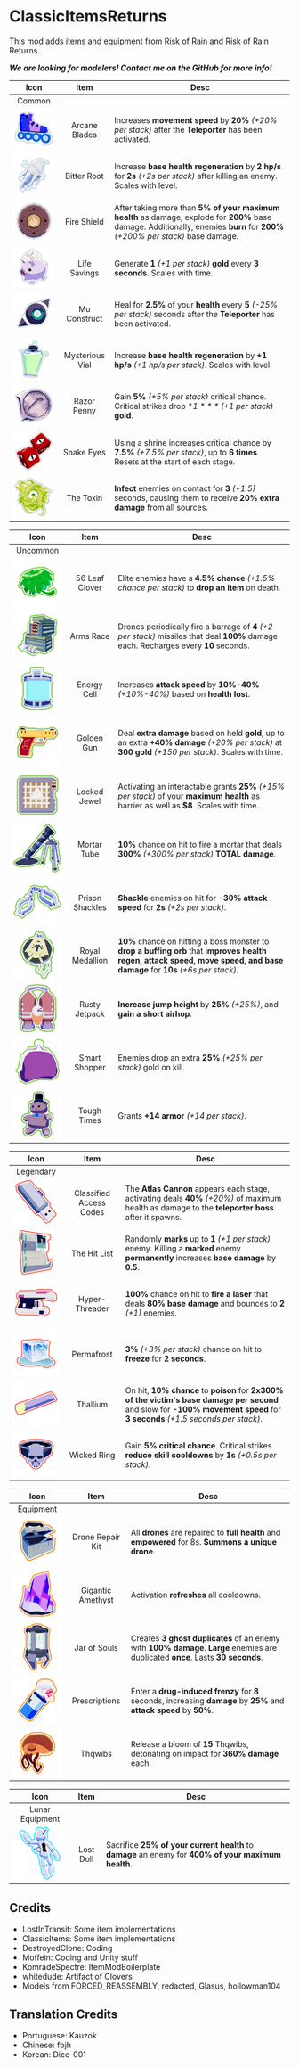 # ClassicItemsReturns

This mod adds items and equipment from Risk of Rain and Risk of Rain Returns.

***We are looking for modelers! Contact me on the GitHub for more info!***

| Icon | Item | Desc |
|:--:|:--:|--|
| Common | | |
| ![](https://raw.githubusercontent.com/DestroyedClone/RiskyClassicItems/master/Art%20Assets/3d%20items/resize_128/texIcon3dArcaneBlades.png) | Arcane Blades | Increases **movement speed** by **20%** *(+20% per stack)* after the **Teleporter** has been activated.
| ![](https://raw.githubusercontent.com/DestroyedClone/RiskyClassicItems/master/Art%20Assets/3d%20items/resize_128/texIcon3dRoot.png) | Bitter Root | Increase **base health regeneration** by **2 hp/s** for **2s** *(+2s per stack)* after killing an enemy. Scales with level.
| ![](https://raw.githubusercontent.com/DestroyedClone/RiskyClassicItems/master/Art%20Assets/3d%20items/resize_128/texIcon3dFireShield.png) | Fire Shield | After taking more than **5% of your maximum health** as damage, explode for **200%** base damage. Additionally, enemies **burn** for **200%** *(+200% per stack)* base damage.
| ![](https://raw.githubusercontent.com/DestroyedClone/RiskyClassicItems/master/Art%20Assets/3d%20items/resize_128/texIcon3dPig.png) | Life Savings | Generate **1** *(+1 per stack)* **gold** every **3 seconds**. Scales with time.
| ![](https://raw.githubusercontent.com/DestroyedClone/RiskyClassicItems/master/Art%20Assets/3d%20items/resize_128/texIcon3dMuConstruct.png) | Mu Construct | Heal for **2.5%** of your **health** every **5** *(-25% per stack)* seconds after the **Teleporter** has been activated.
| ![](https://raw.githubusercontent.com/DestroyedClone/RiskyClassicItems/master/Art%20Assets/3d%20items/resize_128/texIcon3dVial.png) | Mysterious Vial | Increase **base health regeneration** by **+1 hp/s** *(+1 hp/s per stack)*. Scales with level.
| ![](https://raw.githubusercontent.com/DestroyedClone/RiskyClassicItems/master/Art%20Assets/3d%20items/resize_128/texIcon3dPenny.png) | Razor Penny | Gain **5%** *(+5% per stack)* critical chance. Critical strikes drop **$1** *(+$1 per stack)* **gold**.
| ![](https://raw.githubusercontent.com/DestroyedClone/RiskyClassicItems/master/Art%20Assets/3d%20items/resize_128/texIcon3dDice.png) | Snake Eyes | Using a shrine increases critical chance by **7.5%** *(+7.5% per stack)*, up to **6 times**. Resets at the start of each stage.
| ![](https://raw.githubusercontent.com/DestroyedClone/RiskyClassicItems/master/Art%20Assets/3d%20items/resize_128/texIcon3dToxin.png) | The Toxin | **Infect** enemies on contact for **3** *(+1.5)* seconds, causing them to receive **20% extra damage** from all sources.

| Icon | Item | Desc |
|:--:|:--:|--|
| Uncommon | | |
| ![](https://raw.githubusercontent.com/DestroyedClone/RiskyClassicItems/master/Art%20Assets/3d%20items/resize_128/texIcon3dClover.png) | 56 Leaf Clover | Elite enemies have a **4.5% chance** *(+1.5% chance per stack)* to **drop an item** on death.
| ![](https://raw.githubusercontent.com/DestroyedClone/RiskyClassicItems/master/Art%20Assets/3d%20items/resize_128/texIcon3dArmsRace.png) | Arms Race | Drones periodically fire a barrage of **4** *(+2 per stack)* missiles that deal **100%** damage each. Recharges every **10** seconds.
| ![](https://raw.githubusercontent.com/DestroyedClone/RiskyClassicItems/master/Art%20Assets/3d%20items/resize_128/texIcon3dCell.png) | Energy Cell | Increases **attack speed** by **10%-40%** *(+10%-40%)* based on **health lost**.
| ![](https://raw.githubusercontent.com/DestroyedClone/RiskyClassicItems/master/Art%20Assets/3d%20items/resize_128/texIcon3dGoldGun.png) | Golden Gun | Deal **extra damage** based on held **gold**, up to an extra **+40% damage** *(+20% per stack)* at **300 gold** *(+150 per stack)*. Scales with time.
| ![](https://raw.githubusercontent.com/DestroyedClone/RiskyClassicItems/master/Art%20Assets/3d%20items/resize_128/texIcon3dJewel.png) | Locked Jewel | Activating an interactable grants **25%** *(+15% per stack)* of your **maximum health** as barrier as well as **$8**. Scales with time.
| ![](https://raw.githubusercontent.com/DestroyedClone/RiskyClassicItems/master/Art%20Assets/3d%20items/resize_128/texIcon3dMortar.png) | Mortar Tube | **10%** chance on hit to fire a mortar that deals **300%** *(+300% per stack)* **TOTAL damage**.
| ![](https://raw.githubusercontent.com/DestroyedClone/RiskyClassicItems/master/Art%20Assets/3d%20items/resize_128/texIcon3dShackles.png) | Prison Shackles | **Shackle** enemies on hit for **-30% attack speed** for **2s** *(+2s per stack)*.
| ![](https://raw.githubusercontent.com/DestroyedClone/RiskyClassicItems/master/Art%20Assets/3d%20items/resize_128/texIcon3dMedallion.png) | Royal Medallion | **10%** chance on hitting a boss monster to **drop a buffing orb** that **improves health regen, attack speed, move speed, and base damage** for **10s** *(+6s per stack)*.
| ![](https://raw.githubusercontent.com/DestroyedClone/RiskyClassicItems/master/Art%20Assets/3d%20items/resize_128/texIcon3dJetpack.png) | Rusty Jetpack | **Increase jump height** by **25%** *(+25%)*, and **gain a short airhop**.
| ![](https://raw.githubusercontent.com/DestroyedClone/RiskyClassicItems/master/Art%20Assets/3d%20items/resize_128/texIcon3dPurse.png) | Smart Shopper | Enemies drop an extra **25%** *(+25% per stack)* gold on kill.
| ![](https://raw.githubusercontent.com/DestroyedClone/RiskyClassicItems/master/Art%20Assets/3d%20items/resize_128/texIcon3dBear.png) | Tough Times | Grants **+14 armor** *(+14 per stack)*.


| Icon | Item | Desc |
|:--:|:--:|--|
| Legendary | | |
| ![](https://raw.githubusercontent.com/DestroyedClone/RiskyClassicItems/master/Art%20Assets/3d%20items/resize_128/texIcon3dUSB.png) | Classified Access Codes | The **Atlas Cannon** appears each stage, activating deals **40%** *(+20%)* of maximum health as damage to the **teleporter boss** after it spawns.
| ![](https://raw.githubusercontent.com/DestroyedClone/RiskyClassicItems/master/Art%20Assets/3d%20items/resize_128/texIcon3dHitList.png) | The Hit List | Randomly **marks** up to **1** *(+1 per stack)* enemy. Killing a **marked** enemy **permanently** increases **base damage** by **0.5**.
| ![](https://raw.githubusercontent.com/DestroyedClone/RiskyClassicItems/master/Art%20Assets/3d%20items/resize_128/texIcon3dHyperThreader.png) | Hyper-Threader | **100%** chance on hit to **fire a laser** that deals **80% base damage** and bounces to **2** *(+1)* enemies.
| ![](https://raw.githubusercontent.com/DestroyedClone/RiskyClassicItems/master/Art%20Assets/3d%20items/resize_128/texIcon3dIceCube.png) | Permafrost | **3%** *(+3% per stack)* chance on hit to **freeze** for **2 seconds**.
| ![](https://raw.githubusercontent.com/DestroyedClone/RiskyClassicItems/master/Art%20Assets/3d%20items/resize_128/texIcon3dThallium.png) | Thallium | On hit, **10% chance** to **poison** for **2x300% of the victim's base damage per second** and slow for **-100% movement speed** for **3 seconds** *(+1.5 seconds per stack)*.
| ![](https://raw.githubusercontent.com/DestroyedClone/RiskyClassicItems/master/Art%20Assets/3d%20items/resize_128/texIcon3dSkullRing.png) | Wicked Ring | Gain **5% critical chance**. Critical strikes **reduce skill cooldowns** by **1s** *(+0.5s per stack)*.

| Icon | Item | Desc |
|:--:|:--:|--|
| Equipment | | |
| ![](https://raw.githubusercontent.com/DestroyedClone/RiskyClassicItems/master/Art%20Assets/3d%20items/resize_128/texIcon3dRepairKit.png) | Drone Repair Kit | All **drones** are repaired to **full health** and **empowered** for 8s. **Summons a unique drone**.
| ![](https://raw.githubusercontent.com/DestroyedClone/RiskyClassicItems/master/Art%20Assets/3d%20items/resize_128/texIcon3dCrystal.png) | Gigantic Amethyst | Activation **refreshes** all cooldowns.
| ![](https://raw.githubusercontent.com/DestroyedClone/RiskyClassicItems/master/Art%20Assets/3d%20items/resize_128/texIcon3dJarSouls.png) | Jar of Souls | Creates **3 ghost duplicates** of an enemy with **100% damage**. **Large** enemies are duplicated **once**. Lasts **30 seconds**.
| ![](https://raw.githubusercontent.com/DestroyedClone/RiskyClassicItems/master/Art%20Assets/3d%20items/resize_128/texIcon3dPills.png) | Prescriptions | Enter a **drug-induced frenzy** for **8** seconds, increasing **damage** by **25%** and **attack speed** by **50%**.
| ![](https://raw.githubusercontent.com/DestroyedClone/RiskyClassicItems/master/Art%20Assets/3d%20items/resize_128/texIcon3dSquib.png) | Thqwibs | Release a bloom of **15** Thqwibs, detonating on impact for **360% damage** each.

| Icon | Item | Desc |
|:--:|:--:|--|
| Lunar Equipment | | |
| ![](https://raw.githubusercontent.com/DestroyedClone/RiskyClassicItems/master/Art%20Assets/3d%20items/resize_128/texIcon3dDoll.png) | Lost Doll | Sacrifice **25% of your current health** to **damage** an enemy for **400% of your maximum health**.

## Credits

- LostInTransit: Some item implementations
- ClassicItems: Some item implementations
- DestroyedClone: Coding
- Moffein: Coding and Unity stuff
- KomradeSpectre: ItemModBoilerplate
- whitedude: Artifact of Clovers
- Models from FORCED_REASSEMBLY, redacted, Glasus, hollowman104

## Translation Credits
- Portuguese: Kauzok
- Chinese: fbjh
- Korean: Dice-001